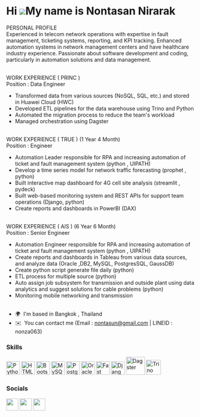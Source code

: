 Hi ![](https://user-images.githubusercontent.com/18350557/176309783-0785949b-9127-417c-8b55-ab5a4333674e.gif)My name is Nontasan Nirarak
========================================================================================================================================
PERSONAL PROFILE<br />
  Experienced in telecom network operations with expertise in fault management, ticketing systems, reporting, and KPI tracking. Enhanced automation systems in network management centers and have healthcare industry experience. Passionate about software development and coding, particularly in automation solutions and data management.
<br /><br />

WORK EXPERIENCE ( PRINC )<br />
Position : Data Engineer
  - Transformed data from various sources (NoSQL, SQL, etc.) and stored in Huawei Cloud (HWC)
  - Developed ETL pipelines for the data warehouse using Trino and Python
  - Automated the migration process to reduce the team's workload
  - Managed orchestration using Dagster
<br /><br />

WORK EXPERIENCE ( TRUE ) (1 Year 4 Month)<br />
Position : Engineer
  - Automation Leader responsible for RPA and increasing automation of ticket and fault management system (python , UIPATH)
  - Develop a time series model for network traffic forecasting (prophet , python)
  - Built interactive map dashboard for 4G cell site analysis (streamlit , pydeck)
  - Built web-based monitoring system and REST APIs for support team operations (Django, python)
  - Create reports and dashboards in PowerBI (DAX)
<br /><br />

WORK EXPERIENCE ( AIS ) (6 Year 6 Month)<br />
Position : Senior Engineer
  - Automation Engineer responsible for RPA and increasing automation of ticket and fault management system (python , UIPATH)
  - Create reports and dashboards in Tableau from various data sources, and analyze data (Oracle ,DB2, MySQL, PostgresSQL, GaussDB)
  - Create python script generate file daily (python)
  - ETL process for multiple source (python)
  - Auto assign job subsystem for transmission and outside plant using data analytics and suggest solutions for cable problems (python)
  - Monitoring mobile networking and transmission
<br /><br />


* 🌍  I'm based in Bangkok , Thailand
* ✉️  You can contact me (Email : nontasun@gmail.com | LINEID : nonza063)

### Skills
<p align="left">
<a href="https://www.python.org/" target="_blank" rel="noreferrer"><img src="https://raw.githubusercontent.com/danielcranney/readme-generator/main/public/icons/skills/python-colored.svg" width="36" height="36" alt="Python" /></a>
<a href="https://developer.mozilla.org/en-US/docs/Glossary/HTML5" target="_blank" rel="noreferrer"><img src="https://raw.githubusercontent.com/danielcranney/readme-generator/main/public/icons/skills/html5-colored.svg" width="36" height="36" alt="HTML5" /></a>
<a href="https://getbootstrap.com/" target="_blank" rel="noreferrer"><img src="https://raw.githubusercontent.com/danielcranney/readme-generator/main/public/icons/skills/bootstrap-colored.svg" width="36" height="36" alt="Bootstrap" /></a>
<a href="https://www.mysql.com/" target="_blank" rel="noreferrer"><img src="https://raw.githubusercontent.com/danielcranney/readme-generator/main/public/icons/skills/mysql-colored.svg" width="36" height="36" alt="MySQL" /></a>
<a href="https://www.postgresql.org/" target="_blank" rel="noreferrer"><img src="https://raw.githubusercontent.com/danielcranney/readme-generator/main/public/icons/skills/postgresql-colored.svg" width="36" height="36" alt="PostgreSQL" /></a>
<a href="https://www.oracle.com/uk/index.html" target="_blank" rel="noreferrer"><img src="https://raw.githubusercontent.com/danielcranney/readme-generator/main/public/icons/skills/oracle-colored.svg" width="36" height="36" alt="Oracle" /></a>
<a href="https://fastapi.tiangolo.com/" target="_blank" rel="noreferrer"><img src="https://raw.githubusercontent.com/danielcranney/readme-generator/main/public/icons/skills/fastapi-colored.svg" width="36" height="36" alt="Fast API" /></a>
<a href="https://www.djangoproject.com/" target="_blank" rel="noreferrer"><img src="https://raw.githubusercontent.com/danielcranney/readme-generator/main/public/icons/skills/django-colored-dark.svg" width="36" height="36" alt="Django" /></a>
<a href="https://dagster.io" target="_blank" rel="noreferrer"><img src="https://github.com/nonewja063/nonewja063/assets/109946116/cf39338c-23eb-419c-ad94-409251acb27e" width="50" height="48" alt="Dagster" /></a>
<a href="https://trino.io" target="_blank" rel="noreferrer"><img src="https://github.com/nonewja063/nonewja063/assets/109946116/36f17c71-4a79-45b8-a3ea-51ddaf7c4e56" width="40" height="40" alt="Trino" /></a>
</p>

### Socials

<p align="left"> <a href="https://www.facebook.com/nontasun" target="_blank" rel="noreferrer"><img src="https://raw.githubusercontent.com/danielcranney/readme-generator/main/public/icons/socials/facebook.svg" width="32" height="32" /></a> <a href="https://www.github.com/nonewja063" target="_blank" rel="noreferrer"><img src="https://raw.githubusercontent.com/danielcranney/readme-generator/main/public/icons/socials/github-dark.svg" width="32" height="32" /></a> <a href="https://www.linkedin.com/in/nontasan-nirarak-863937229/" target="_blank" rel="noreferrer"><img src="https://raw.githubusercontent.com/danielcranney/readme-generator/main/public/icons/socials/linkedin.svg" width="32" height="32" /></a></p>
